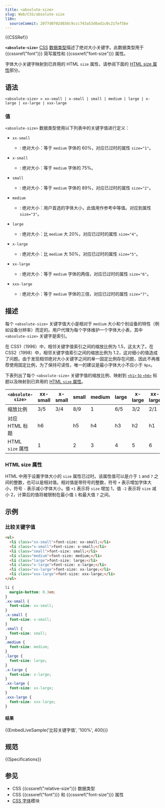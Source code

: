 ```yaml
---
title: <absolute-size>
slug: Web/CSS/absolute-size
l10n:
  sourceCommit: 2077d0702d038c9ccc743a53d8ad1c0c21fef5be
---
```


{{CSSRef}}

**`<absolute-size>`** [CSS](/zh-CN/docs/Web/CSS) [数据类型](/zh-CN/docs/Web/CSS/CSS_Types)描述了绝对大小关键字。此数据类型用于 {{cssxref("font")}} 简写属性和 {{cssxref("font-size")}} 属性。

字体大小关键字映射到已弃用的 HTML `size` 属性，请参阅下面的 [HTML size 属性](#html_size_属性)部分。

## 语法

```plain
<absolute-size> = xx-small | x-small | small | medium | large | x-large | xx-large | xxx-large
```

### 值

`<absolute-size>` 数据类型使用以下列表中的关键字值进行定义：

- `xx-small`

  - : 绝对大小：等于 `medium` 字体的 60%，对应已过时的属性 `size="1"`。

- `x-small`

  - : 绝对大小：等于 `medium` 字体的 75%。

- `small`

  - : 绝对大小：等于 `medium` 字体的 89%，对应已过时的属性 `size="2"`。

- `medium`

  - : 绝对大小：用户首选的字体大小，此值用作参考中等值。对应到属性 `size="3"`。

- `large`

  - : 绝对大小：比 `medium` 大 20%，对应已过时的属性 `size="4"`。

- `x-large`

  - : 绝对大小：比 `medium` 大 50%，对应已过时的属性 `size="5"`。

- `xx-large`

  - : 绝对大小：等于 `medium` 字体的两倍，对应已过时的属性 `size="6"`。

- `xxx-large`
  - : 绝对大小：等于 `medium` 字体的三倍，对应已过时的属性 `size="7"`。

## 描述

每个 `<absolute-size>` 关键字值大小是相对于 `medium` 大小和个别设备的特性（例如设备分辨率）而定的。用户代理为每个字体维护一个字体大小表，其中 `<absolute-size>` 关键字是索引。

在 CSS1（1996）中，相邻关键字值索引之间的缩放比例为 1.5，这太大了。在 CSS2（1998）中，相邻关键字值索引之间的缩放比例为 1.2，这对细小的值造成了问题。由于发现相邻绝对大小关键字之间的单一固定比例存在问题，因此不再推荐使用固定比例，为了保持可读性，唯一的建议是最小字体大小不应小于 `9px`。

下表列出了每个 `<absolute-size>` 关键字值的缩放比例、映射到 [`<h1>` to `<h6>`](/zh-CN/docs/Web/HTML/Element/Heading_Elements) 标题以及映射到已弃用的 [HTML `size` 属性](#html_size_属性)。

| `<absolute-size>` | xx-small | x-small | small | medium | large | x-large | xx-large | xxx-large |
| ----------------- | -------- | ------- | ----- | ------ | ----- | ------- | -------- | --------- |
| 缩放比例          | 3/5      | 3/4     | 8/9   | 1      | 6/5   | 3/2     | 2/1      | 3/1       |
| 对应 HTML 标题    | h6       |         | h5    | h4     | h3    | h2      | h1       |           |
| HTML `size` 属性  | 1        |         | 2     | 3      | 4     | 5       | 6        | 7         |

### HTML size 属性

HTML 中用于设置字体大小的 `size` 属性已过时。该属性值可以是介于 `1` and `7` 之间的整数，也可以是相对值。相对值是带符号的整数，符号 `+` 表示增加字体大小，符号 `-` 表示减小字体大小。值 `+1` 表示将 `size` 增加 1，值 `-2` 表示将 `size` 减小 2，计算后的值将被限制在最小值 `1` 和最大值 `7` 之间。

## 示例

### 比较关键字值

```html
<ul>
  <li class="xx-small">font-size: xx-small;</li>
  <li class="x-small">font-size: x-small;</li>
  <li class="small">font-size: small;</li>
  <li class="medium">font-size: medium;</li>
  <li class="large">font-size: large;</li>
  <li class="x-large">font-size: x-large;</li>
  <li class="xx-large">font-size: xx-large;</li>
  <li class="xxx-large">font-size: xxx-large;</li>
</ul>
```

```css
li {
  margin-bottom: 0.3em;
}
.xx-small {
  font-size: xx-small;
}
.x-small {
  font-size: x-small;
}
.small {
  font-size: small;
}
.medium {
  font-size: medium;
}
.large {
  font-size: large;
}
.x-large {
  font-size: x-large;
}
.xx-large {
  font-size: xx-large;
}
.xxx-large {
  font-size: xxx-large;
}
```

#### 结果

{{EmbedLiveSample('比较关键字值', '100%', 400)}}

## 规范

{{Specifications}}

## 参见

- CSS {{cssxref("relative-size")}} 数据类型
- CSS {{cssxref("font")}} 和 {{cssxref("font-size")}} 属性
- [CSS 字体](/zh-CN/docs/Web/CSS/CSS_fonts)模块
